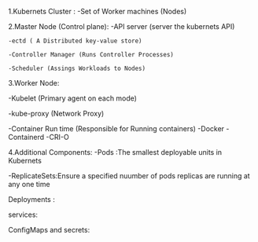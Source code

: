 1.Kubernets Cluster :
    -Set of Worker machines (Nodes)
	
2.Master Node (Control plane):
    -API server (server the kubernets API)
	
	-ectd ( A Distributed key-value store)
	
	-Controller Manager (Runs Controller Processes)
	
	-Scheduler (Assings Workloads to Nodes)
	

3.Worker Node:
 
   -Kubelet  (Primary agent on each mode)
   
   -kube-proxy (Network Proxy)
   
   -Container Run time (Responsible  for Running containers)
   -Docker 
   -Containerd
   -CRI-O
   
4.Additional Components:
   -Pods :The smallest deployable units in Kubernets
   
   
   -ReplicateSets:Ensure a specified nuumber of pods replicas are running at any
    one time

   Deployments :

   services:

   ConfigMaps and secrets:   
  
